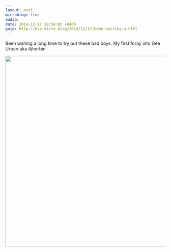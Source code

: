 ```yaml
---
layout: post
microblog: true
audio: 
date: 2014-12-17 10:50:03 +0400
guid: http://kaa.micro.blog/2014/12/17/been-waiting-a.html
---
```

Been waiting a long time to try out these bad boys. My first foray into Gee Urban aka #jherbin

<img src="https://micro.kaa.bz/uploads/2018/0353f470da.jpg" width="600" height="600" />
